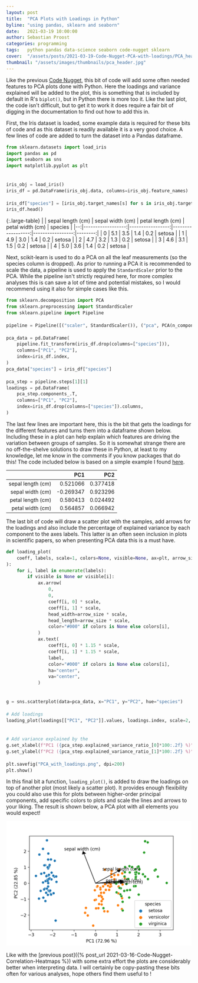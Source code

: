 ```yaml
---
layout: post
title:  "PCA Plots with Loadings in Python"
byline: "using pandas, sklearn and seaborn"
date:   2021-03-19 10:00:00
author: Sebastian Proost
categories: programming
tags:	python pandas data-science seaborn code-nugget sklearn
cover:  "/assets/posts/2021-03-19-Code-Nugget-PCA-with-loadings/PCA_header.jpg"
thumbnail: "/assets/images/thumbnails/pca_header.jpg"
---
```


Like the previous [Code Nugget]({{site.baseurl}}/tag/code-nugget/), this bit of code will add some often needed
features to PCA plots done with Python. Here the loadings and variance explained will be added to the plot, this is
something that is included by default in R's ```biplot()```, but in Python there is more too it. Like the last plot, the code
isn't difficult, but to get it to work it does require a fair bit of digging in the documentation to find out how to
add this in.

First, the Iris dataset is loaded, some example data is required for these bits of code and as this dataset is
readily available it is a very good choice. A few lines of code are added to turn the dataset into a Pandas dataframe.

```python
from sklearn.datasets import load_iris
import pandas as pd
import seaborn as sns
import matplotlib.pyplot as plt


iris_obj = load_iris()
iris_df = pd.DataFrame(iris_obj.data, columns=iris_obj.feature_names)

iris_df["species"] = [iris_obj.target_names[s] for s in iris_obj.target]
iris_df.head()
```

{:.large-table}
|   | sepal length (cm) | sepal width (cm) | petal length (cm) | petal width (cm) | species |
|--:|------------------:|-----------------:|------------------:|-----------------:|--------:|
| 0 |               5.1 |              3.5 |               1.4 |              0.2 |  setosa |
| 1 |               4.9 |              3.0 |               1.4 |              0.2 |  setosa |
| 2 |               4.7 |              3.2 |               1.3 |              0.2 |  setosa |
| 3 |               4.6 |              3.1 |               1.5 |              0.2 |  setosa |
| 4 |               5.0 |              3.6 |               1.4 |              0.2 |  setosa |

Next, scikit-learn is used to do a PCA on all the leaf measurements (so the species column is dropped). As prior to
running a PCA it is recommended to scale the data, a pipeline is used to apply the ```StandardScaler``` prior to the 
PCA. While the pipeline isn't strictly required here, for more complex analyses this is can save a lot of time and 
potential mistakes, so I would recommend using it also for simple cases like this. 

```python
from sklearn.decomposition import PCA
from sklearn.preprocessing import StandardScaler
from sklearn.pipeline import Pipeline

pipeline = Pipeline([("scaler", StandardScaler()), ("pca", PCA(n_components=2)),])

pca_data = pd.DataFrame(
    pipeline.fit_transform(iris_df.drop(columns=["species"])),
    columns=["PC1", "PC2"],
    index=iris_df.index,
)
pca_data["species"] = iris_df["species"]

pca_step = pipeline.steps[1][1]
loadings = pd.DataFrame(
    pca_step.components_.T,
    columns=["PC1", "PC2"],
    index=iris_df.drop(columns=["species"]).columns,
)
```

The last few lines are important here, this is the bit that gets the loadings for the different features and turns
them into a dataframe shown below. Including these in a plot can help explain which features are driving the variation
between groups of samples. So it is somewhat strange there are no off-the-shelve solutions to draw these in Python, at 
least to my knowledge, let me know in the comments if you know packages that do this! The code included below is based
on a simple example I found [here](https://github.com/scentellegher/code_snippets/blob/master/pca_loadings/pca_loadings.ipynb).

|                   |       PC1 |      PC2 |
|------------------:|----------:|---------:|
| sepal length (cm) |  0.521066 | 0.377418 |
|  sepal width (cm) | -0.269347 | 0.923296 |
| petal length (cm) |  0.580413 | 0.024492 |
|  petal width (cm) |  0.564857 | 0.066942 |

The last bit of code will draw a scatter plot with the samples, add arrows for the loadings and also include the
percentage of explained variance by each component to the axes labels. This latter is an often seen inclusion in plots
in scientific papers, so when presenting PCA data this is a must have.

```python
def loading_plot(
    coeff, labels, scale=1, colors=None, visible=None, ax=plt, arrow_size=0.5
):
    for i, label in enumerate(labels):
        if visible is None or visible[i]:
            ax.arrow(
                0,
                0,
                coeff[i, 0] * scale,
                coeff[i, 1] * scale,
                head_width=arrow_size * scale,
                head_length=arrow_size * scale,
                color="#000" if colors is None else colors[i],
            )
            ax.text(
                coeff[i, 0] * 1.15 * scale,
                coeff[i, 1] * 1.15 * scale,
                label,
                color="#000" if colors is None else colors[i],
                ha="center",
                va="center",
            )


g = sns.scatterplot(data=pca_data, x="PC1", y="PC2", hue="species")

# Add loadings
loading_plot(loadings[["PC1", "PC2"]].values, loadings.index, scale=2, arrow_size=0.08)


# Add variance explained by the
g.set_xlabel(f"PC1 ({pca_step.explained_variance_ratio_[0]*100:.2f} %)")
g.set_ylabel(f"PC2 ({pca_step.explained_variance_ratio_[1]*100:.2f} %)")

plt.savefig("PCA_with_loadings.png", dpi=200)
plt.show()
```

In this final bit a function, ```loading_plot()```, is added to draw the loadings on top of another plot (most likely a 
scatter plot). It provides enough flexibility you could also use this for plots between higher-order principal 
components, add specific colors to plots and scale the lines and arrows to your liking. The result is shown below, 
a PCA plot with all elements you would expect!

![PCA plot with loadings and explained variance included as is the norm form PCA plots in scientific literature](/assets/posts/2021-03-19-Code-Nugget-PCA-with-loadings/PCA_with_loadings.png)

Like with the [previous post]({% post_url 2021-03-16-Code-Nugget-Correlation-Heatmaps %}) with some extra effort the
plots are considerably better when interpreting data. I will certainly be copy-pasting these bits often for various
analyses, hope others find them useful to !
